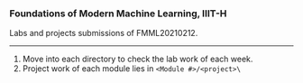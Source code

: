 
### Foundations of Modern Machine Learning, IIIT-H

Labs and projects submissions of FMML20210212.

<hr>

1. Move into each directory to check the lab work of each week.
2. Project work of each module lies in ```<Module #>/<project>\```